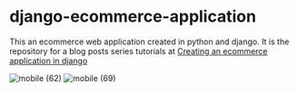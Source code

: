 # django-ecommerce-application
This an ecommerce web application created in python and django. It is the repository for a blog posts series tutorials at <a href="https://codesnnippets.com/creating-an-e-commerce-web-application-with-django-and-tailwind-css-part-1/">Creating an ecommerce application in django</a>

![mobile (62)](https://user-images.githubusercontent.com/71964085/200704498-de5f43e0-0bf8-4278-91a9-8a9b47a6bf65.png)
![mobile (69)](https://user-images.githubusercontent.com/71964085/200704523-44619485-eeb1-4ac0-a636-9155b686a076.png)
